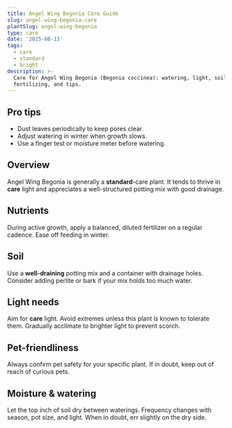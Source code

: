 ```yaml
---
title: Angel Wing Begonia Care Guide
slug: angel-wing-begonia-care
plantSlug: angel-wing-begonia
type: care
date: '2025-08-13'
tags:
  - care
  - standard
  - bright
description: >-
  Care for Angel Wing Begonia (Begonia coccinea): watering, light, soil,
  fertilizing, and tips.
---
```

## Pro tips
- Dust leaves periodically to keep pores clear.
- Adjust watering in winter when growth slows.
- Use a finger test or moisture meter before watering.

## Overview
Angel Wing Begonia is generally a **standard**-care plant. It tends to thrive in **care** light and appreciates a well-structured potting mix with good drainage.

## Nutrients
During active growth, apply a balanced, diluted fertilizer on a regular cadence. Ease off feeding in winter.

## Soil
Use a **well-draining** potting mix and a container with drainage holes. Consider adding perlite or bark if your mix holds too much water.

## Light needs
Aim for **care** light. Avoid extremes unless this plant is known to tolerate them. Gradually acclimate to brighter light to prevent scorch.

## Pet-friendliness
Always confirm pet safety for your specific plant. If in doubt, keep out of reach of curious pets.

## Moisture & watering
Let the top inch of soil dry between waterings. Frequency changes with season, pot size, and light. When in doubt, err slightly on the dry side.
